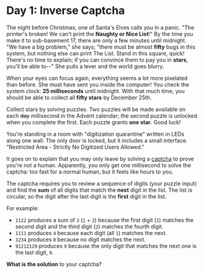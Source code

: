 # Day 1: Inverse Captcha
The night before Christmas, one of Santa's Elves calls you in a panic. "The printer's broken! We can't print the 
**Naughty or Nice List**!" By the time you make it to sub-basement 17, there are only a few minutes until midnight. "We 
have a big problem," she says; "there must be almost **fifty** bugs in this system, but nothing else can print The List. 
Stand in this square, quick! There's no time to explain; if you can convince them to pay you in **stars**, you'll be 
able to--" She pulls a lever and the world goes blurry.

When your eyes can focus again, everything seems a lot more pixelated than before. She must have sent you inside the 
computer! You check the system clock: **25 milliseconds** until midnight. With that much time, you should be able to 
collect all **fifty stars** by December 25th.

Collect stars by solving puzzles. Two puzzles will be made available on each ~~day~~ millisecond in the Advent calendar; 
the second puzzle is unlocked when you complete the first. Each puzzle grants **one star**. Good luck!

You're standing in a room with "digitization quarantine" written in LEDs along one wall. The only door is locked, but 
it includes a small interface. "Restricted Area - Strictly No Digitized Users Allowed."

It goes on to explain that you may only leave by solving a [captcha](https://en.wikipedia.org/wiki/CAPTCHA) to prove 
you're not a human. Apparently, you only get one millisecond to solve the captcha: too fast for a normal human, but it 
feels like hours to you.

The captcha requires you to review a sequence of digits (your puzzle input) and find the **sum** of all digits that 
match the **next** digit in the list. The list is circular, so the digit after the last digit is the **first** digit in 
the list.

For example:
* `1122` produces a sum of `3` (`1` + `2`) because the first digit (`1`) matches the second digit and the third digit 
(`2`) matches the fourth digit.
* `1111` produces `4` because each digit (all `1`) matches the next.
* `1234` produces `0` because no digit matches the next.
* `91212129` produces `9` because the only digit that matches the next one is the last digit, `9`.

**What is the solution** to your captcha?
